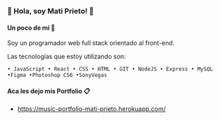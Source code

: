 ### 👋 Hola, soy Mati Prieto! 👋

#### Un poco de mí 🚀
Soy un programador web full stack orientado al front-end. 

Las tecnologías que estoy utilizando son:
```
• JavaScript • React • CSS • HTML • GIT • NodeJS • Express • MySQL •Figma •Photoshop CS6 •SonyVegas
```
#### Aca les dejo mis Portfolio 📋

* https://music-portfolio-mati-prieto.herokuapp.com/ 


